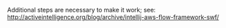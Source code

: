 Additional steps are necessary to make it work; see: http://activeintelligence.org/blog/archive/intellij-aws-flow-framework-swf/
